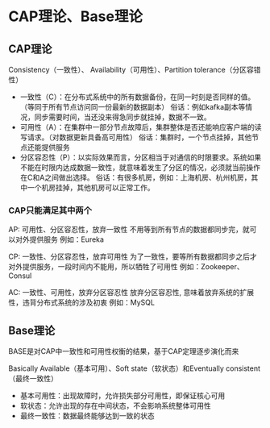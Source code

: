 # CAP理论、Base理论

## CAP理论

Consistency（一致性）、 Availability（可用性）、Partition tolerance（分区容错性）

- 一致性（C）：在分布式系统中的所有数据备份，在同一时刻是否同样的值。（等同于所有节点访问同一份最新的数据副本）
  俗话：例如kafka副本等情况，同步需要时间，当还没来得急同步就挂掉，数据不一致。
- 可用性（A）：在集群中一部分节点故障后，集群整体是否还能响应客户端的读写请求。（对数据更新具备高可用性）
  俗话：集群时，一个节点挂掉，其他节点还能提供服务
- 分区容忍性（P）：以实际效果而言，分区相当于对通信的时限要求。系统如果不能在时限内达成数据一致性，就意味着发生了分区的情况，必须就当前操作在C和A之间做出选择。
  俗话：有很多机房，例如：上海机房、杭州机房，其中一个机房挂掉，其他机房可以正常工作。

### CAP只能满足其中两个

AP:  可用性、分区容忍性，放弃一致性
        不用等到所有节点的数据都同步完，就可以对外提供服务
         例如：Eureka

CP:  一致性、分区容忍性，放弃可用性
        为了一致性，要等所有数据都同步之后才对外提供服务，一段时间内不能用，所以牺牲了可用性
        例如：Zookeeper、Consul

AC:  一致性、可用性，放弃分区容忍性
        放弃分区容忍性, 意味着放弃系统的扩展性，违背分布式系统的涉及初衷
        例如：MySQL



## Base理论

BASE是对CAP中一致性和可用性权衡的结果，基于CAP定理逐步演化而来

Basically Available（基本可用）、Soft state（软状态）和Eventually consistent（最终一致性）



- 基本可用性：出现故障时，允许损失部分可用性，即保证核心可用
- 软状态：允许出现的存在中间状态，不会影响系统整体可用性
- 最终一致性：数据最终能够达到一致的状态

